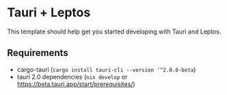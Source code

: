# Tauri + Leptos

This template should help get you started developing with Tauri and Leptos.

## Requirements

- cargo-tauri (`cargo install tauri-cli --version '^2.0.0-beta`)
- tauri 2.0 dependencies (`nix develop` or
  https://beta.tauri.app/start/prerequisites/)
